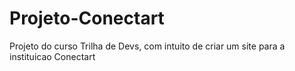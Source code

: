 # Projeto-Conectart

Projeto do curso Trilha de Devs, com intuito de criar um site para a instituicao Conectart 
